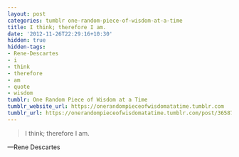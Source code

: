 ```yaml
---
layout: post
categories: tumblr one-random-piece-of-wisdom-at-a-time
title: I think; therefore I am.
date: '2012-11-26T22:29:16+10:30'
hidden: true
hidden-tags:
- Rene-Descartes
- i
- think
- therefore
- am
- quote
- wisdom
tumblr: One Random Piece of Wisdom at a Time
tumblr_website_url: https://onerandompieceofwisdomatatime.tumblr.com
tumblr_url: https://onerandompieceofwisdomatatime.tumblr.com/post/36587328084/i-think-therefore-i-am
---
```

> I think; therefore I am.

—Rene Descartes
